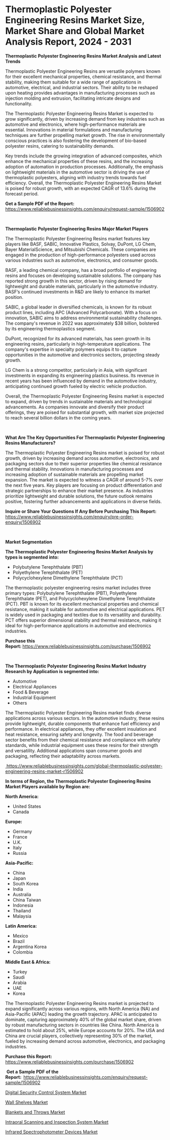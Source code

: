<p><h1>Thermoplastic Polyester Engineering Resins Market Size, Market Share and Global Market Analysis Report, 2024 - 2031</h1></p><p><strong>Thermoplastic Polyester Engineering Resins Market Analysis and Latest Trends</strong></p>
<p><p>Thermoplastic Polyester Engineering Resins are versatile polymers known for their excellent mechanical properties, chemical resistance, and thermal stability, making them suitable for a wide range of applications in automotive, electrical, and industrial sectors. Their ability to be reshaped upon heating provides advantages in manufacturing processes such as injection molding and extrusion, facilitating intricate designs and functionality.</p><p>The Thermoplastic Polyester Engineering Resins Market is expected to grow significantly, driven by increasing demand from key industries such as automotive and electronics, where high-performance materials are essential. Innovations in material formulations and manufacturing techniques are further propelling market growth. The rise in environmentally conscious practices is also fostering the development of bio-based polyester resins, catering to sustainability demands.</p><p>Key trends include the growing integration of advanced composites, which enhance the mechanical properties of these resins, and the increasing adoption of automation in production processes. Additionally, the emphasis on lightweight materials in the automotive sector is driving the use of thermoplastic polyesters, aligning with industry trends towards fuel efficiency. Overall, the Thermoplastic Polyester Engineering Resins Market is poised for robust growth, with an expected CAGR of 13.6% during the forecast period.</p></p>
<p><strong>Get a Sample PDF of the Report:&nbsp;</strong> <a href="https://www.reliablebusinessinsights.com/enquiry/request-sample/1506902">https://www.reliablebusinessinsights.com/enquiry/request-sample/1506902</a></p>
<p>&nbsp;</p>
<p><strong>Thermoplastic Polyester Engineering Resins Major Market Players</strong></p>
<p><p>The Thermoplastic Polyester Engineering Resins market features key players like BASF, SABIC, Innovative Plastics, Solvay, DuPont, LG Chem, Bayer MaterialScience, and Mitsubishi Chemicals. These companies are engaged in the production of high-performance polyesters used across various industries such as automotive, electronics, and consumer goods.</p><p>BASF, a leading chemical company, has a broad portfolio of engineering resins and focuses on developing sustainable solutions. The company has reported strong growth in this sector, driven by rising demand for lightweight and durable materials, particularly in the automotive industry. BASF’s continued investments in R&D are likely to enhance its market position.</p><p>SABIC, a global leader in diversified chemicals, is known for its robust product lines, including APC (Advanced Polycarbonate). With a focus on innovation, SABIC aims to address environmental sustainability challenges. The company's revenue in 2022 was approximately $38 billion, bolstered by its engineering thermoplastics segment.</p><p>DuPont, recognized for its advanced materials, has seen growth in its engineering resins, particularly in high-temperature applications. The company's expertise in specialty polymers equips it to capture opportunities in the automotive and electronics sectors, projecting steady growth.</p><p>LG Chem is a strong competitor, particularly in Asia, with significant investments in expanding its engineering plastics business. Its revenue in recent years has been influenced by demand in the automotive industry, anticipating continued growth fueled by electric vehicle production.</p><p>Overall, the Thermoplastic Polyester Engineering Resins market is expected to expand, driven by trends in sustainable materials and technological advancements. As companies innovate and diversify their product offerings, they are poised for substantial growth, with market size projected to reach several billion dollars in the coming years.</p></p>
<p>&nbsp;</p>
<p><strong>What Are The Key Opportunities For Thermoplastic Polyester Engineering Resins Manufacturers?</strong></p>
<p><p>The Thermoplastic Polyester Engineering Resins market is poised for robust growth, driven by increasing demand across automotive, electronics, and packaging sectors due to their superior properties like chemical resistance and thermal stability. Innovations in manufacturing processes and increasing adoption of sustainable materials are propelling market expansion. The market is expected to witness a CAGR of around 5-7% over the next five years. Key players are focusing on product differentiation and strategic partnerships to enhance their market presence. As industries prioritize lightweight and durable solutions, the future outlook remains positive, fostering further advancements and applications in diverse fields.</p></p>
<p><strong>Inquire or Share Your Questions If Any Before Purchasing This Report:</strong> <a href="https://www.reliablebusinessinsights.com/enquiry/pre-order-enquiry/1506902">https://www.reliablebusinessinsights.com/enquiry/pre-order-enquiry/1506902</a></p>
<p>&nbsp;</p>
<p><strong>Market Segmentation</strong></p>
<p><strong>The Thermoplastic Polyester Engineering Resins Market Analysis by types is segmented into:</strong></p>
<p><ul><li>Polybutylene Terephthalate (PBT)</li><li>Polyethylene Terephthalate (PET)</li><li>Polycyclohexylene Dimethylene Terephthalate (PCT)</li></ul></p>
<p><p>The thermoplastic polyester engineering resins market includes three primary types: Polybutylene Terephthalate (PBT), Polyethylene Terephthalate (PET), and Polycyclohexylene Dimethylene Terephthalate (PCT). PBT is known for its excellent mechanical properties and chemical resistance, making it suitable for automotive and electrical applications. PET is widely used in packaging and textiles due to its versatility and durability. PCT offers superior dimensional stability and thermal resistance, making it ideal for high-performance applications in automotive and electronics industries.</p></p>
<p><strong>Purchase this Report:&nbsp;</strong><a href="https://www.reliablebusinessinsights.com/purchase/1506902">https://www.reliablebusinessinsights.com/purchase/1506902</a></p>
<p>&nbsp;</p>
<p><strong>The Thermoplastic Polyester Engineering Resins Market Industry Research by Application is segmented into:</strong></p>
<p><ul><li>Automotive</li><li>Electrical Appliances</li><li>Food & Beverage</li><li>Industrial Equipment</li><li>Others</li></ul></p>
<p><p>The Thermoplastic Polyester Engineering Resins market finds diverse applications across various sectors. In the automotive industry, these resins provide lightweight, durable components that enhance fuel efficiency and performance. In electrical appliances, they offer excellent insulation and heat resistance, ensuring safety and longevity. The food and beverage sector benefits from their chemical resistance and compliance with safety standards, while industrial equipment uses these resins for their strength and versatility. Additional applications span consumer goods and packaging, reflecting their adaptability across markets.</p></p>
<p><a href="https://www.reliablebusinessinsights.com/global-thermoplastic-polyester-engineering-resins-market-r1506902">&nbsp;https://www.reliablebusinessinsights.com/global-thermoplastic-polyester-engineering-resins-market-r1506902</a></p>
<p><strong>In terms of Region, the Thermoplastic Polyester Engineering Resins Market Players available by Region are:</strong></p>
<p>
    <p> <strong> North America: </strong>
        <ul>
            <li>United States</li>
            <li>Canada</li>
        </ul>
        </p> 
    <p> <strong> Europe: </strong>
        <ul>
            <li>Germany</li>
            <li>France</li>
            <li>U.K.</li>
            <li>Italy</li>
            <li>Russia</li>
        </ul>
        </p> 
    <p> <strong> Asia-Pacific: </strong>
        <ul>
            <li>China</li>
            <li>Japan</li>
            <li>South Korea</li>
            <li>India</li>
            <li>Australia</li>
            <li>China Taiwan</li>
            <li>Indonesia</li>
            <li>Thailand</li>
            <li>Malaysia</li>
        </ul>
        </p> 
    <p> <strong> Latin America: </strong>
        <ul>
            <li>Mexico</li>
            <li>Brazil</li>
            <li>Argentina Korea</li>
            <li>Colombia</li>
        </ul>
        </p> 
    <p> <strong> Middle East & Africa: </strong>
        <ul>
            <li>Turkey</li>
            <li>Saudi</li>
            <li>Arabia</li>
            <li>UAE</li>
            <li>Korea</li>
        </ul>
    </p>
    </p>
<p><p>The Thermoplastic Polyester Engineering Resins market is projected to expand significantly across various regions, with North America (NA) and Asia-Pacific (APAC) leading the growth trajectory. APAC is anticipated to dominate, capturing approximately 40% of the global market share, driven by robust manufacturing sectors in countries like China. North America is estimated to hold about 25%, while Europe accounts for 20%. The USA and China are crucial players, collectively representing 30% of the market, fueled by increasing demand across automotive, electronics, and packaging industries.</p></p>
<p><strong>Purchase this Report: </strong><a href="https://www.reliablebusinessinsights.com/purchase/1506902">https://www.reliablebusinessinsights.com/purchase/1506902</a></p>
<p>&nbsp;<strong>Get a Sample PDF of the Report:&nbsp;&nbsp;</strong><a href="https://www.reliablebusinessinsights.com/enquiry/request-sample/1506902">https://www.reliablebusinessinsights.com/enquiry/request-sample/1506902</a></p>
<p><strong></strong></p>
<p><p><a href="https://www.linkedin.com/pulse/role-digital-security-control-system-market-applications-mobile-mxope?trackingId=1%2B4MeyVbSXOq2oXaioibFw%3D%3D">Digital Security Control System Market</a></p><p><a href="https://issuu.com/reportprime-2/docs/wall-shelves-market-size-2030.pptx_41fe2e9fae870b">Wall Shelves Market</a></p><p><a href="https://issuu.com/reportprime-2/docs/blankets-and-throws-market-size-203_eeb757526257d0">Blankets and Throws Market</a></p><p><a href="https://medium.com/@rolandgurakuqi2006/intraoral-scanning-and-inspection-system-market-growth-market-segmentation-and-regional-analysis-b5b07ca1a54a?postPublishedType=repub">Intraoral Scanning and Inspection System Market</a></p><p><a href="https://medium.com/@rolandgurakuqi2006/how-regional-markets-are-adapting-to-infrared-spectrophotometer-devices-market-innovations-8868355f4f11">Infrared Spectrophotometer Devices Market</a></p></p>